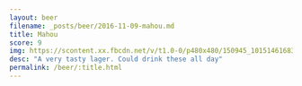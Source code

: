 ```yaml
---
layout: beer
filename: _posts/beer/2016-11-09-mahou.md
title: Mahou
score: 9
img: https://scontent.xx.fbcdn.net/v/t1.0-0/p480x480/150945_10151461683838745_503756954_n.jpg?oh=03c09ca343a1c2d52e87cabe8d38ba30&oe=591F3E78
desc: "A very tasty lager. Could drink these all day"
permalink: /beer/:title.html
---
```

